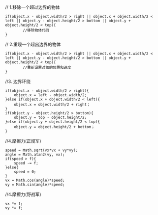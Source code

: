 // 1.移除一个超过边界的物体

    if(object.x - object.width/2 > right || object.x + object.width/2 < left || object.y - object.height/2 > bottom || object.y + object.height/2 < top){
            //移除物体代码
    }

// 2.重现一个超出边界的物体

    if(object.x - object.width/2 > right || object.x + object.width/2 < left || object.y - object.height/2 > bottom || object.y + object.height/2 < top){
            //重新设置对象的位置和速度
    }

//3. 边界环绕

    if(object.x - object.width/2 > right){
        object.x = left - object.width/2;
    }else if(object.x + object.width/2 < left){
        object.x = object.width/2 + right；
    }
    if(object.y - object.height/2 > bottom){
        object.y = top - object.height/2;
    }else if(object.y + object.height/2 < top){
        object.y = object.height/2 + bottom；
    }
      
//4.摩擦力(正规军)

    speed = Math.sqrt(vx*vx + vy*vy);
    angle = Math.atan2(vy, vx);
    if(speed > f){
        speed -= f;
    }else{
        speed = 0;
    }
    vx = Math.cos(angle)*speed;
    vy = Math.sin(angle)*speed;
       
//4.摩擦力(野战军)

    vx *= f;
    vy *= f;
